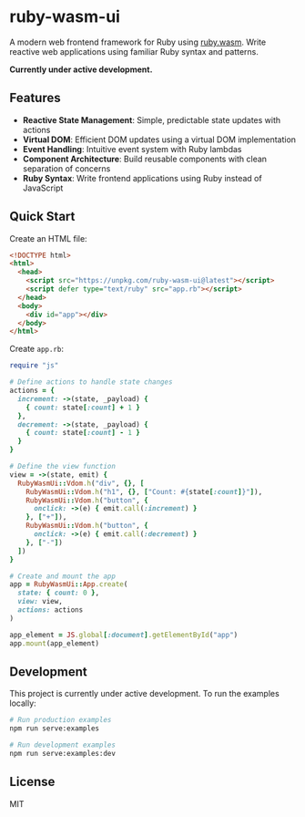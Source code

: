 # ruby-wasm-ui

A modern web frontend framework for Ruby using [ruby.wasm](https://github.com/ruby/ruby.wasm). Write reactive web applications using familiar Ruby syntax and patterns.

**Currently under active development.**

## Features

- **Reactive State Management**: Simple, predictable state updates with actions
- **Virtual DOM**: Efficient DOM updates using a virtual DOM implementation
- **Event Handling**: Intuitive event system with Ruby lambdas
- **Component Architecture**: Build reusable components with clean separation of concerns
- **Ruby Syntax**: Write frontend applications using Ruby instead of JavaScript

## Quick Start

Create an HTML file:

```html
<!DOCTYPE html>
<html>
  <head>
    <script src="https://unpkg.com/ruby-wasm-ui@latest"></script>
    <script defer type="text/ruby" src="app.rb"></script>
  </head>
  <body>
    <div id="app"></div>
  </body>
</html>
```

Create `app.rb`:

```ruby
require "js"

# Define actions to handle state changes
actions = {
  increment: ->(state, _payload) {
    { count: state[:count] + 1 }
  },
  decrement: ->(state, _payload) {
    { count: state[:count] - 1 }
  }
}

# Define the view function
view = ->(state, emit) {
  RubyWasmUi::Vdom.h("div", {}, [
    RubyWasmUi::Vdom.h("h1", {}, ["Count: #{state[:count]}"]),
    RubyWasmUi::Vdom.h("button", {
      onclick: ->(e) { emit.call(:increment) }
    }, ["+"]),
    RubyWasmUi::Vdom.h("button", {
      onclick: ->(e) { emit.call(:decrement) }
    }, ["-"])
  ])
}

# Create and mount the app
app = RubyWasmUi::App.create(
  state: { count: 0 },
  view: view,
  actions: actions
)

app_element = JS.global[:document].getElementById("app")
app.mount(app_element)
```

## Development

This project is currently under active development. To run the examples locally:

```bash
# Run production examples
npm run serve:examples

# Run development examples
npm run serve:examples:dev
```

## License

MIT
